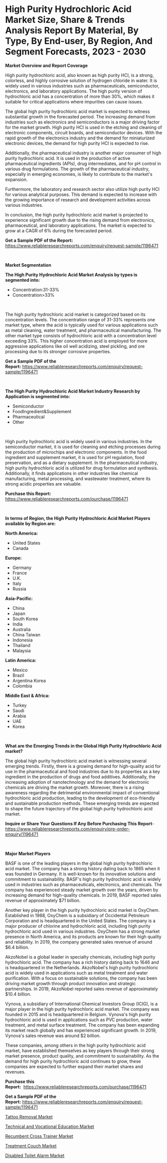 <p><h1>High Purity Hydrochloric Acid Market Size, Share & Trends Analysis Report By Material, By Type, By End-user, By Region, And Segment Forecasts, 2023 - 2030</h1></p><p><strong>Market Overview and Report Coverage</strong></p>
<p><p>High purity hydrochloric acid, also known as high purity HCl, is a strong, colorless, and highly corrosive solution of hydrogen chloride in water. It is widely used in various industries such as pharmaceuticals, semiconductor, electronics, and laboratory applications. The high purity version of hydrochloric acid has a concentration of more than 30%, which makes it suitable for critical applications where impurities can cause issues.</p><p>The global high purity hydrochloric acid market is expected to witness substantial growth in the forecasted period. The increasing demand from industries such as electronics and semiconductors is a major driving factor for the market growth. High purity HCl is used in the etching and cleaning of electronic components, circuit boards, and semiconductor devices. With the rapid growth of the electronics industry and the demand for miniaturized electronic devices, the demand for high purity HCl is expected to rise.</p><p>Additionally, the pharmaceutical industry is another major consumer of high purity hydrochloric acid. It is used in the production of active pharmaceutical ingredients (APIs), drug intermediates, and for pH control in various drug formulations. The growth of the pharmaceutical industry, especially in emerging economies, is likely to contribute to the market's expansion.</p><p>Furthermore, the laboratory and research sector also utilize high purity HCl for various analytical purposes. This demand is expected to increase with the growing importance of research and development activities across various industries.</p><p>In conclusion, the high purity hydrochloric acid market is projected to experience significant growth due to the rising demand from electronics, pharmaceutical, and laboratory applications. The market is expected to grow at a CAGR of 6% during the forecasted period.</p></p>
<p><strong>Get a Sample PDF of the Report:</strong> <a href="https://www.reliableresearchreports.com/enquiry/request-sample/1196471">https://www.reliableresearchreports.com/enquiry/request-sample/1196471</a></p>
<p>&nbsp;</p>
<p><strong>Market Segmentation</strong></p>
<p><strong>The High Purity Hydrochloric Acid Market Analysis by types is segmented into:</strong></p>
<p><ul><li>Concentration:31-33%</li><li>Concentration>33%</li></ul></p>
<p>&nbsp;</p>
<p><p>The high purity hydrochloric acid market is categorized based on its concentration levels. The concentration range of 31-33% represents one market type, where the acid is typically used for various applications such as metal cleaning, water treatment, and pharmaceutical manufacturing. The other market type consists of hydrochloric acid with a concentration level exceeding 33%. This higher concentration acid is employed for more aggressive applications like oil well acidizing, steel pickling, and ore processing due to its stronger corrosive properties.</p></p>
<p><strong>Get a Sample PDF of the Report:</strong>&nbsp;<a href="https://www.reliableresearchreports.com/enquiry/request-sample/1196471">https://www.reliableresearchreports.com/enquiry/request-sample/1196471</a></p>
<p>&nbsp;</p>
<p><strong>The High Purity Hydrochloric Acid Market Industry Research by Application is segmented into:</strong></p>
<p><ul><li>Semiconductor</li><li>FoodIngredient&Supplement</li><li>Pharmaceutical</li><li>Other</li></ul></p>
<p>&nbsp;</p>
<p><p>High purity hydrochloric acid is widely used in various industries. In the semiconductor market, it is used for cleaning and etching processes during the production of microchips and electronic components. In the food ingredient and supplement market, it is used for pH regulation, food preservation, and as a dietary supplement. In the pharmaceutical industry, high purity hydrochloric acid is utilized for drug formulation and synthesis. Additionally, it finds applications in other industries like chemical manufacturing, metal processing, and wastewater treatment, where its strong acidic properties are valuable.</p></p>
<p><strong>Purchase this Report:</strong>&nbsp; <a href="https://www.reliableresearchreports.com/purchase/1196471">https://www.reliableresearchreports.com/purchase/1196471</a></p>
<p>&nbsp;</p>
<p><strong>In terms of Region, the High Purity Hydrochloric Acid Market Players available by Region are:</strong></p>
<p>
    <p> <strong> North America: </strong>
        <ul>
            <li>United States</li>
            <li>Canada</li>
        </ul>
        </p> 
    <p> <strong> Europe: </strong>
        <ul>
            <li>Germany</li>
            <li>France</li>
            <li>U.K.</li>
            <li>Italy</li>
            <li>Russia</li>
        </ul>
        </p> 
    <p> <strong> Asia-Pacific: </strong>
        <ul>
            <li>China</li>
            <li>Japan</li>
            <li>South Korea</li>
            <li>India</li>
            <li>Australia</li>
            <li>China Taiwan</li>
            <li>Indonesia</li>
            <li>Thailand</li>
            <li>Malaysia</li>
        </ul>
        </p> 
    <p> <strong> Latin America: </strong>
        <ul>
            <li>Mexico</li>
            <li>Brazil</li>
            <li>Argentina Korea</li>
            <li>Colombia</li>
        </ul>
        </p> 
    <p> <strong> Middle East & Africa: </strong>
        <ul>
            <li>Turkey</li>
            <li>Saudi</li>
            <li>Arabia</li>
            <li>UAE</li>
            <li>Korea</li>
        </ul>
    </p>
    </p>
<p>&nbsp;</p>
<p><strong>What are the Emerging Trends in the Global High Purity Hydrochloric Acid market?</strong></p>
<p><p>The global high purity hydrochloric acid market is witnessing several emerging trends. Firstly, there is a growing demand for high-quality acid for use in the pharmaceutical and food industries due to its properties as a key ingredient in the production of drugs and food additives. Additionally, the increasing adoption of nanotechnology and the demand for electronic chemicals are driving the market growth. Moreover, there is a rising awareness regarding the detrimental environmental impact of conventional hydrochloric acid production, leading to the development of eco-friendly and sustainable production methods. These emerging trends are expected to shape the future trajectory of the global high purity hydrochloric acid market.</p></p>
<p><strong>Inquire or Share Your Questions If Any Before Purchasing This Report</strong>- <a href="https://www.reliableresearchreports.com/enquiry/pre-order-enquiry/1196471">https://www.reliableresearchreports.com/enquiry/pre-order-enquiry/1196471</a></p>
<p>&nbsp;</p>
<p><strong>Major Market Players</strong></p>
<p><p>BASF is one of the leading players in the global high purity hydrochloric acid market. The company has a strong history dating back to 1865 when it was founded in Germany. It is well-known for its innovative solutions and commitment to sustainability. BASF's high purity hydrochloric acid is widely used in industries such as pharmaceuticals, electronics, and chemicals. The company has experienced steady market growth over the years, driven by increasing demand for high-quality chemicals. In 2019, BASF reported sales revenue of approximately $71 billion.</p><p>Another key player in the high purity hydrochloric acid market is OxyChem. Established in 1988, OxyChem is a subsidiary of Occidental Petroleum Corporation and is headquartered in the United States. The company is a major producer of chlorine and hydrochloric acid, including high purity hydrochloric acid used in various industries. OxyChem has a strong market presence in North America, and its products are known for their high quality and reliability. In 2019, the company generated sales revenue of around $6.4 billion.</p><p>AkzoNobel is a global leader in specialty chemicals, including high purity hydrochloric acid. The company has a rich history dating back to 1646 and is headquartered in the Netherlands. AkzoNobel's high purity hydrochloric acid is widely used in applications such as metal treatment and water purification. With a focus on sustainable solutions, the company has been driving market growth through product innovation and strategic partnerships. In 2019, AkzoNobel reported sales revenue of approximately $10.4 billion.</p><p>Vynova, a subsidiary of International Chemical Investors Group (ICIG), is a major player in the high purity hydrochloric acid market. The company was founded in 2015 and is headquartered in Belgium. Vynova's high purity hydrochloric acid is used in applications such as PVC production, water treatment, and metal surface treatment. The company has been expanding its market reach globally and has experienced significant growth. In 2019, Vynova's sales revenue was around $2 billion.</p><p>These companies, among others in the high purity hydrochloric acid market, have established themselves as key players through their strong market presence, product quality, and commitment to sustainability. As the demand for high purity hydrochloric acid continues to grow, these companies are expected to further expand their market shares and revenues.</p></p>
<p><strong>Purchase this Report:</strong>&nbsp;&nbsp;<a href="https://www.reliableresearchreports.com/purchase/1196471">https://www.reliableresearchreports.com/purchase/1196471</a></p>
<p></p>
<p><strong>Get a Sample PDF of the Report:</strong>&nbsp;<a href="https://www.reliableresearchreports.com/enquiry/request-sample/1196471">https://www.reliableresearchreports.com/enquiry/request-sample/1196471</a></p>
<p><p><a href="https://medium.com/@mariablack1944/tattoo-removal-market-size-cagr-trends-2024-2030-a7a20a43627f">Tattoo Removal Market</a></p><p><a href="https://medium.com/@rebeccabower1903/technical-and-vocational-education-market-size-cagr-trends-2024-2030-5c6ea4359127">Technical and Vocational Education Market</a></p><p><a href="https://www.linkedin.com/pulse/recumbent-cross-trainer-market-size-share-global-analysis-jcinc/">Recumbent Cross Trainer Market</a></p><p><a href="https://www.linkedin.com/pulse/treatment-couch-market-insights-players-forecast-till-2030-smroc/">Treatment Couch Market</a></p><p><a href="https://www.linkedin.com/pulse/disabled-toilet-alarm-market-insights-players-forecast-till-gru8c/">Disabled Toilet Alarm Market</a></p></p>